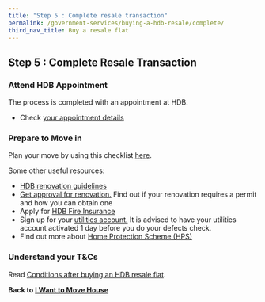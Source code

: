 ```yaml
---
title: "Step 5 : Complete resale transaction"
permalink: /government-services/buying-a-hdb-resale/complete/
third_nav_title: Buy a resale flat
---
```


## Step 5 : Complete Resale Transaction

### Attend HDB Appointment

The process is completed with an appointment at HDB.

- Check <a href="https://services2.hdb.gov.sg/webapp/BB31AWDashboardWeb/BB31PLogin.jsp" target="_blank">your appointment details</a>


### Prepare to Move in

Plan your move by using this checklist [here](/government-services/buying-a-hdb/move-in/).

Some other useful resources:

- <a href="https://www.hdb.gov.sg/cs/infoweb/residential/living-in-an-hdb-flat/renovation&rendermode=preview" target="_blank">HDB renovation guidelines</a>
- <a href="https://www.hdb.gov.sg/cs/infoweb/residential/living-in-an-hdb-flat/renovation/applying-for-approval" target="_blank">Get approval for renovation.</a> Find out if your renovation requires a permit and how you can obtain one
- Apply for <a href="https://www.hdb.gov.sg/cs/infoweb/residential/living-in-an-hdb-flat/fire-insurance" target="_blank">HDB Fire Insurance</a>
- Sign up for your <a href="https://www.spgroup.com.sg/home" target="_blank">utilities account.</a> It is advised to have your utilities account activated 1 day before you do your defects check.
- Find out more about <a href="https://www.cpf.gov.sg/eSvc/Web/Schemes/ApplyOrAdjustHpsCover/ImportantNotes" target="_blank">Home Protection Scheme (HPS)</a>

### Understand your T&Cs

Read <a href="https://www.hdb.gov.sg/cs/infoweb/residential/buying-a-flat/resale/procedures/conditions-after-buying" target="_blank">Conditions after buying an HDB resale flat</a>.



**Back to [I Want to Move House](/government-services/move-house/overview/)**

